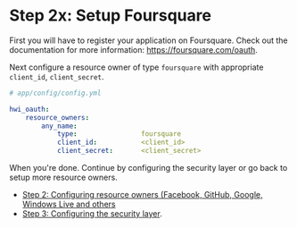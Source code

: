 Step 2x: Setup Foursquare
=========================
First you will have to register your application on Foursquare. Check out the
documentation for more information: https://foursquare.com/oauth.

Next configure a resource owner of type `foursquare` with appropriate
`client_id`, `client_secret`.

```yaml
# app/config/config.yml

hwi_oauth:
    resource_owners:
        any_name:
            type:                foursquare
            client_id:           <client_id>
            client_secret:       <client_secret>
```

When you're done. Continue by configuring the security layer or go back to
setup more resource owners.

- [Step 2: Configuring resource owners (Facebook, GitHub, Google, Windows Live and others](../2-configuring_resource_owners.md)
- [Step 3: Configuring the security layer](../3-configuring_the_security_layer.md).
